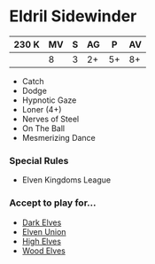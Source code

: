 # Eldril Sidewinder
| 230 K  | MV | S | AG | P | AV |
| --- | --- | --- | --- | --- | --- |
| | 8 | 3 | 2+ | 5+ | 8+ |

* Catch
* Dodge
* Hypnotic Gaze
* Loner (4+)
* Nerves of Steel
* On The Ball
* Mesmerizing Dance

### Special Rules
* Elven Kingdoms League

### Accept to play for...
* [Dark Elves](../teams/Dark_Elves.md)
* [Elven Union](../teams/Elven_Union.md)
* [High Elves](../teams/High_Elves.md)
* [Wood Elves](../teams/Wood_Elves.md)
